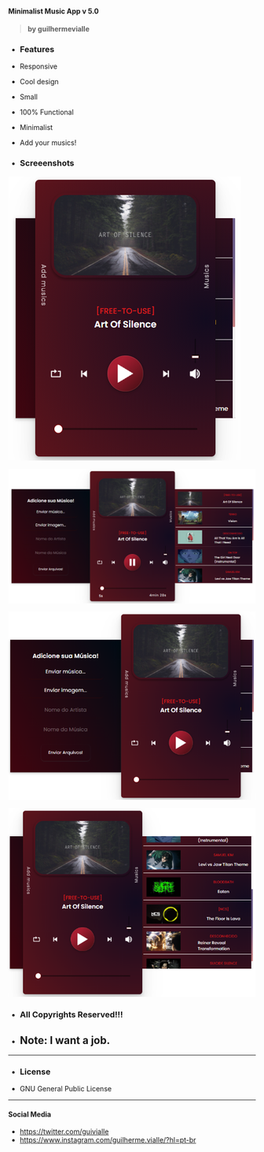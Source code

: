#### Minimalist Music App v 5.0 

> #### by guilhermevialle

-   ### Features

-   Responsive
-   Cool design
-   Small
-   100% Functional
-   Minimalist
-   Add your musics!

-   ### Screeenshots

   ![](https://github.com/guilhermevialle/MinimalistMusicPlayerv5.0/blob/main/Minimalist%20Music%20Player%20-%20v5.0/Screenshots/capture1.PNG)

   ![](https://github.com/guilhermevialle/MinimalistMusicPlayerv5.0/blob/main/Minimalist%20Music%20Player%20-%20v5.0/Screenshots/capture.PNG)

   ![](https://github.com/guilhermevialle/MinimalistMusicPlayerv5.0/blob/main/Minimalist%20Music%20Player%20-%20v5.0/Screenshots/capture2.PNG)
   
   ![](https://github.com/guilhermevialle/MinimalistMusicPlayerv5.0/blob/main/Minimalist%20Music%20Player%20-%20v5.0/Screenshots/capture3.PNG)

-   ### All Copyrights Reserved!!!

-   ## Note: I want a job.

---

-   ### License

-   GNU General Public License

------------

#### Social Media

- https://twitter.com/guivialle
- https://www.instagram.com/guilherme.vialle/?hl=pt-br
